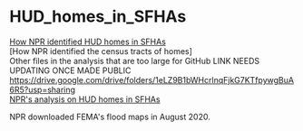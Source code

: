 # HUD_homes_in_SFHAs

[How NPR identified HUD homes in SFHAs](https://github.com/jhuo7/HUD_homes_in_SFHAs/blob/main/20210809_HUD_RH_geocoding_for_sharing.ipynb)<br>
[How NPR identified the census tracts of homes]<br>
Other files in the analysis that are too large for GitHub LINK NEEDS UPDATING ONCE MADE PUBLIC https://drive.google.com/drive/folders/1eLZ9B1bWHcrlnqFjkG7KTfpywgBuA6R5?usp=sharing <br>
[NPR's analysis on HUD homes in SFHAs](https://github.com/jhuo7/HUD_homes_in_SFHAs/blob/main/20210729_HUD_RH_SFHA_analysis_for_sharing.ipynb)

NPR downloaded FEMA's flood maps in August 2020.
